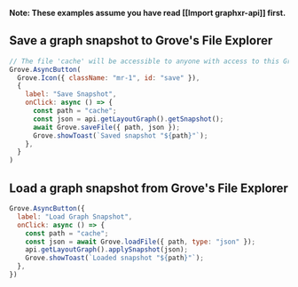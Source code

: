**Note: These examples assume you have read [[Import graphxr-api]] first.**

## Save a graph snapshot to Grove's File Explorer
```javascript
// The file 'cache' will be accessible to anyone with access to this Grovebook
Grove.AsyncButton(
  Grove.Icon({ className: "mr-1", id: "save" }),
  {
    label: "Save Snapshot",
    onClick: async () => {
      const path = "cache";
      const json = api.getLayoutGraph().getSnapshot();
      await Grove.saveFile({ path, json });
      Grove.showToast(`Saved snapshot "${path}"`);
    },
  }
)
```

## Load a graph snapshot from Grove's File Explorer
```javascript
Grove.AsyncButton({
  label: "Load Graph Snapshot",
  onClick: async () => {
    const path = "cache";
    const json = await Grove.loadFile({ path, type: "json" });
    api.getLayoutGraph().applySnapshot(json);
    Grove.showToast(`Loaded snapshot "${path}"`);
  },
})
```
